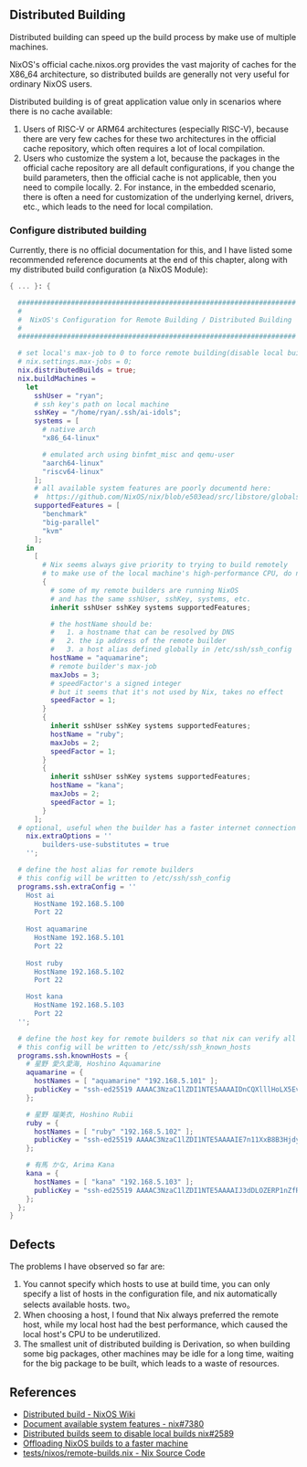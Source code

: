 ## Distributed Building

Distributed building can speed up the build process by make use of multiple machines.

NixOS's official cache.nixos.org provides the vast majority of caches for the X86_64 architecture, so distributed builds are generally not very useful for ordinary NixOS users.

Distributed building is of great application value only in scenarios where there is no cache available:


1. Users of RISC-V or ARM64 architectures (especially RISC-V), because there are very few caches for these two architectures in the official cache repository, which often requires a lot of local compilation.
2. Users who customize the system a lot, because the packages in the official cache repository are all default configurations, if you change the build parameters, then the official cache is not applicable, then you need to compile locally.
   2. For instance, in the embedded scenario, there is often a need for customization of the underlying kernel, drivers, etc., which leads to the need for local compilation.


### Configure distributed building

Currently, there is no official documentation for this, and I have listed some recommended reference documents at the end of this chapter, along with my distributed build configuration (a NixOS Module):

```nix
{ ... }: {

  ####################################################################
  #
  #  NixOS's Configuration for Remote Building / Distributed Building
  #
  ####################################################################

  # set local's max-job to 0 to force remote building(disable local building)
  # nix.settings.max-jobs = 0;
  nix.distributedBuilds = true;
  nix.buildMachines = 
    let
      sshUser = "ryan";
      # ssh key's path on local machine
      sshKey = "/home/ryan/.ssh/ai-idols";
      systems = [
        # native arch
        "x86_64-linux"

        # emulated arch using binfmt_misc and qemu-user
        "aarch64-linux"
        "riscv64-linux"
      ];
      # all available system features are poorly documentd here:
      #  https://github.com/NixOS/nix/blob/e503ead/src/libstore/globals.hh#L673-L687
      supportedFeatures = [
        "benchmark"
        "big-parallel"
        "kvm"
      ];
    in
      [
        # Nix seems always give priority to trying to build remotely
        # to make use of the local machine's high-performance CPU, do not set remote builder's maxJobs too high.
        {
          # some of my remote builders are running NixOS
          # and has the same sshUser, sshKey, systems, etc.
          inherit sshUser sshKey systems supportedFeatures;

          # the hostName should be:
          #   1. a hostname that can be resolved by DNS
          #   2. the ip address of the remote builder
          #   3. a host alias defined globally in /etc/ssh/ssh_config
          hostName = "aquamarine";
          # remote builder's max-job
          maxJobs = 3;
          # speedFactor's a signed integer
          # but it seems that it's not used by Nix, takes no effect
          speedFactor = 1;
        }
        {
          inherit sshUser sshKey systems supportedFeatures;
          hostName = "ruby";
          maxJobs = 2;
          speedFactor = 1;
        }
        {
          inherit sshUser sshKey systems supportedFeatures;
          hostName = "kana";
          maxJobs = 2;
          speedFactor = 1;
        }
      ];
  # optional, useful when the builder has a faster internet connection than yours
	nix.extraOptions = ''
		builders-use-substitutes = true
	'';

  # define the host alias for remote builders
  # this config will be written to /etc/ssh/ssh_config
  programs.ssh.extraConfig = ''
    Host ai
      HostName 192.168.5.100
      Port 22
    
    Host aquamarine
      HostName 192.168.5.101
      Port 22
    
    Host ruby
      HostName 192.168.5.102
      Port 22

    Host kana
      HostName 192.168.5.103
      Port 22
  '';

  # define the host key for remote builders so that nix can verify all the remote builders
  # this config will be written to /etc/ssh/ssh_known_hosts
  programs.ssh.knownHosts = {
    # 星野 愛久愛海, Hoshino Aquamarine
    aquamarine = {
      hostNames = [ "aquamarine" "192.168.5.101" ];
      publicKey = "ssh-ed25519 AAAAC3NzaC1lZDI1NTE5AAAAIDnCQXlllHoLX5EvU+t6yP/npsmuxKt0skHVeJashizE";
    };

    # 星野 瑠美衣, Hoshino Rubii
    ruby = {
      hostNames = [ "ruby" "192.168.5.102" ];
      publicKey = "ssh-ed25519 AAAAC3NzaC1lZDI1NTE5AAAAIE7n11XxB8B3HjdyAsL3PuLVDZxWCzEOUTJAY8+goQmW";
    };

    # 有馬 かな, Arima Kana
    kana = {
      hostNames = [ "kana" "192.168.5.103" ];
      publicKey = "ssh-ed25519 AAAAC3NzaC1lZDI1NTE5AAAAIJ3dDLOZERP1nZfRz3zIeVDm1q2Trer+fWFVvVXrgXM1";
    };
  };
}
```


## Defects

The problems I have observed so far are:

1. You cannot specify which hosts to use at build time, you can only specify a list of hosts in the configuration file, and nix automatically selects available hosts.
two。
2. When choosing a host, I found that Nix always preferred the remote host, while my local host had the best performance, which caused the local host's CPU to be underutilized.
3. The smallest unit of distributed building is Derivation, so when building some big packages, other machines may be idle for a long time, waiting for the big package to be built, which leads to a waste of resources.


## References

- [Distributed build - NixOS Wiki](https://nixos.wiki/wiki/Distributed_build)
- [Document available system features - nix#7380](https://github.com/NixOS/nix/issues/7380)
- [Distributed builds seem to disable local builds nix#2589](https://github.com/NixOS/nix/issues/2589)
- [Offloading NixOS builds to a faster machine](https://sgt.hootr.club/molten-matter/nix-distributed-builds/)
- [tests/nixos/remote-builds.nix - Nix Source Code](https://github.com/NixOS/nix/blob/713836112/tests/nixos/remote-builds.nix#L46)
